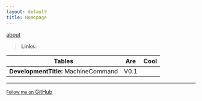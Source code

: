 ```yaml
---
layout: default
title: Homepage
---
```


[about](https://hiJen14.github.io/pages/about)

><b> Links: </b>

| Tables         |Are            |Cool  |
| :-------------: |:-------------:| :-----:|
| <b>DevelopmentTitle:</b> MachineCommand  | V0.1 |

<hr>

<a href="{{ site.github.owner_url }}" class="button"><small>Follow me on</small> GitHub</a>
